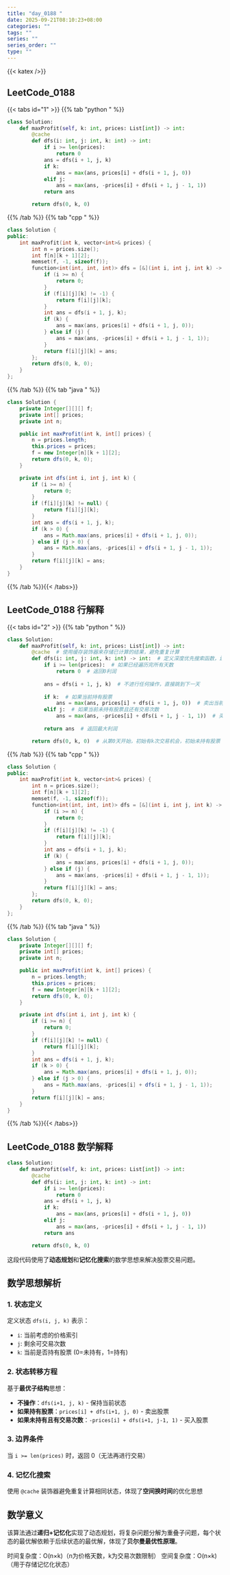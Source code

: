 ```yaml
---
title: "day_0188 "
date: 2025-09-21T08:10:23+08:00
categories: ""
tags: ""
series: ""
series_order: ""
type: ""
---
```


{{< katex />}}


## LeetCode_0188 

{{< tabs id="1" >}}
{{% tab "python " %}}

```python 
class Solution:
    def maxProfit(self, k: int, prices: List[int]) -> int:
        @cache
        def dfs(i: int, j: int, k: int) -> int:
            if i >= len(prices):
                return 0
            ans = dfs(i + 1, j, k)
            if k:
                ans = max(ans, prices[i] + dfs(i + 1, j, 0))
            elif j:
                ans = max(ans, -prices[i] + dfs(i + 1, j - 1, 1))
            return ans

        return dfs(0, k, 0) 
```

{{% /tab %}}
{{% tab "cpp " %}}

```cpp 
class Solution {
public:
    int maxProfit(int k, vector<int>& prices) {
        int n = prices.size();
        int f[n][k + 1][2];
        memset(f, -1, sizeof(f));
        function<int(int, int, int)> dfs = [&](int i, int j, int k) -> int {
            if (i >= n) {
                return 0;
            }
            if (f[i][j][k] != -1) {
                return f[i][j][k];
            }
            int ans = dfs(i + 1, j, k);
            if (k) {
                ans = max(ans, prices[i] + dfs(i + 1, j, 0));
            } else if (j) {
                ans = max(ans, -prices[i] + dfs(i + 1, j - 1, 1));
            }
            return f[i][j][k] = ans;
        };
        return dfs(0, k, 0);
    }
}; 
```

{{% /tab %}}
{{% tab "java " %}}

```java 
class Solution {
    private Integer[][][] f;
    private int[] prices;
    private int n;

    public int maxProfit(int k, int[] prices) {
        n = prices.length;
        this.prices = prices;
        f = new Integer[n][k + 1][2];
        return dfs(0, k, 0);
    }

    private int dfs(int i, int j, int k) {
        if (i >= n) {
            return 0;
        }
        if (f[i][j][k] != null) {
            return f[i][j][k];
        }
        int ans = dfs(i + 1, j, k);
        if (k > 0) {
            ans = Math.max(ans, prices[i] + dfs(i + 1, j, 0));
        } else if (j > 0) {
            ans = Math.max(ans, -prices[i] + dfs(i + 1, j - 1, 1));
        }
        return f[i][j][k] = ans;
    }
} 
```

{{% /tab %}}{{< /tabs>}}

## LeetCode_0188  行解释

{{< tabs id="2" >}}
{{% tab "python " %}}

```python
class Solution:
    def maxProfit(self, k: int, prices: List[int]) -> int:
        @cache  # 使用缓存装饰器来存储已计算的结果，避免重复计算
        def dfs(i: int, j: int, k: int) -> int:  # 定义深度优先搜索函数，i:当前天数，j:剩余交易次数，k:当前是否持有股票(0未持有，1持有)
            if i >= len(prices):  # 如果已经遍历完所有天数
                return 0  # 返回0利润
            
            ans = dfs(i + 1, j, k)  # 不进行任何操作，直接跳到下一天
            
            if k:  # 如果当前持有股票
                ans = max(ans, prices[i] + dfs(i + 1, j, 0))  # 卖出当前股票，获得利润，并将状态改为未持有
            elif j:  # 如果当前未持有股票且还有交易次数
                ans = max(ans, -prices[i] + dfs(i + 1, j - 1, 1))  # 买入股票，花费成本，减少一次交易次数，并将状态改为持有
            
            return ans  # 返回最大利润

        return dfs(0, k, 0)  # 从第0天开始，初始有k次交易机会，初始未持有股票
```

{{% /tab %}}
{{% tab "cpp " %}}

```cpp 
class Solution {
public:
    int maxProfit(int k, vector<int>& prices) {
        int n = prices.size();
        int f[n][k + 1][2];
        memset(f, -1, sizeof(f));
        function<int(int, int, int)> dfs = [&](int i, int j, int k) -> int {
            if (i >= n) {
                return 0;
            }
            if (f[i][j][k] != -1) {
                return f[i][j][k];
            }
            int ans = dfs(i + 1, j, k);
            if (k) {
                ans = max(ans, prices[i] + dfs(i + 1, j, 0));
            } else if (j) {
                ans = max(ans, -prices[i] + dfs(i + 1, j - 1, 1));
            }
            return f[i][j][k] = ans;
        };
        return dfs(0, k, 0);
    }
}; 
```

{{% /tab %}}
{{% tab "java " %}}

```java 
class Solution {
    private Integer[][][] f;
    private int[] prices;
    private int n;

    public int maxProfit(int k, int[] prices) {
        n = prices.length;
        this.prices = prices;
        f = new Integer[n][k + 1][2];
        return dfs(0, k, 0);
    }

    private int dfs(int i, int j, int k) {
        if (i >= n) {
            return 0;
        }
        if (f[i][j][k] != null) {
            return f[i][j][k];
        }
        int ans = dfs(i + 1, j, k);
        if (k > 0) {
            ans = Math.max(ans, prices[i] + dfs(i + 1, j, 0));
        } else if (j > 0) {
            ans = Math.max(ans, -prices[i] + dfs(i + 1, j - 1, 1));
        }
        return f[i][j][k] = ans;
    }
} 
```

{{% /tab %}}{{< /tabs>}}

## LeetCode_0188  数学解释

```python 
class Solution:
    def maxProfit(self, k: int, prices: List[int]) -> int:
        @cache
        def dfs(i: int, j: int, k: int) -> int:
            if i >= len(prices):
                return 0
            ans = dfs(i + 1, j, k)
            if k:
                ans = max(ans, prices[i] + dfs(i + 1, j, 0))
            elif j:
                ans = max(ans, -prices[i] + dfs(i + 1, j - 1, 1))
            return ans

        return dfs(0, k, 0) 
```


这段代码使用了**动态规划**和**记忆化搜索**的数学思想来解决股票交易问题。

## 数学思想解析

### 1. 状态定义
定义状态 `dfs(i, j, k)` 表示：
- `i`: 当前考虑的价格索引
- `j`: 剩余可交易次数
- `k`: 当前是否持有股票 (0=未持有，1=持有)

### 2. 状态转移方程
基于**最优子结构**思想：
- **不操作**：`dfs(i+1, j, k)` - 保持当前状态
- **如果持有股票**：`prices[i] + dfs(i+1, j, 0)` - 卖出股票
- **如果未持有且有交易次数**：`-prices[i] + dfs(i+1, j-1, 1)` - 买入股票

### 3. 边界条件
当 `i >= len(prices)` 时，返回 0（无法再进行交易）

### 4. 记忆化搜索
使用 `@cache` 装饰器避免重复计算相同状态，体现了**空间换时间**的优化思想

## 数学意义
该算法通过**递归+记忆化**实现了动态规划，将复杂问题分解为重叠子问题，每个状态的最优解依赖于后续状态的最优解，体现了**贝尔曼最优性原理**。

时间复杂度：O(n×k)（n为价格天数，k为交易次数限制）
空间复杂度：O(n×k)（用于存储记忆化状态）


